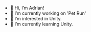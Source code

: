 - 👋 Hi, I’m Adrian!
- 🔰 I’m currently working on 'Pet Run'
- 👀 I’m interested in Unity.
- 🌱 I’m currently learning Unity.

<!---
AdrianKut/AdrianKut is a ✨ special ✨ repository because its `README.md` (this file) appears on your GitHub profile.
You can click the Preview link to take a look at your changes.
--->
